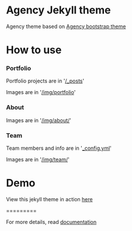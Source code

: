 Agency Jekyll theme
====================

Agency theme based on [Agency bootstrap theme ](https://startbootstrap.com/template-overviews/agency/)

# How to use

### Portfolio 

Portfolio projects are in '[/_posts](/_posts)'

Images are in '[/img/portfolio](/img/portfolio)'

### About

Images are in '[/img/about/](/img/about/)'

### Team

Team members and info are in '[_config.yml](_config.yml)'

Images are in '[/img/team/](/img/team/)'


# Demo

View this jekyll theme in action [here](https://y7kim.github.io/agency-jekyll-theme)

=========

For more details, read [documentation](http://jekyllrb.com/)
